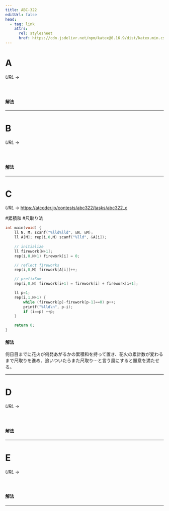 ```yaml
---
title: ABC-322
editUrl: false
head:
  - tag: link
    attrs:
      rel: stylesheet
      href: https://cdn.jsdelivr.net/npm/katex@0.16.9/dist/katex.min.css
---
```


# A

$URL\:\to$

#

```python
```

#### 解法

***

# B

$URL\:\to$

#

```python
```

#### 解法

***

# C

$URL\:\to$ <https://atcoder.jp/contests/abc322/tasks/abc322_c>

\#累積和 #尺取り法

```c
int main(void) {
    ll N, M; scanf("%lld%lld", &N, &M);
    ll A[M]; rep(i,0,M) scanf("%lld", &A[i]);
    
    // initialize
    ll firework[N+1];
    rep(i,0,N+1) firework[i] = 0;

    // reflect fireworks
    rep(i,0,M) firework[A[i]]++;

    // prefixSum
    rep(i,0,N) firework[i+1] = firework[i] + firework[i+1];

    ll p=1;
    rep(i,1,N+1) {
        while (firework[p]-firework[p-1]==0) p++;
        printf("%lld\n", p-i);
        if (i==p) ++p;
    }

    return 0;
}
```

#### 解法

何日目までに花火が何発あがるかの累積和を持って置き、花火の累計数が変わるまで尺取りを進め、追いついたらまた尺取り$\cdots$と言う風にすると題意を満たせる。

***

# D

$URL\:\to$

#

```python
```

#### 解法

***

# E

$URL\:\to$

#

```python
```

#### 解法

***
